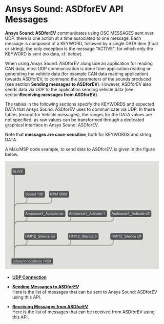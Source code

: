# Ansys Sound: ASDforEV API Messages

**Ansys Sound: ASDforEV** communicates using OSC MESSAGES sent over UDP: there is one action at a time associated to one message. Each message is composed of a KEYWORD, followed by a single DATA item \(float or string\); the only exception is the message "ACTIVE", for which only the KEYWORD is sent \(no data, cf. below\).

When using Ansys Sound: ASDforEV alongside an application for reading CAN data, most UDP communication is done from application reading or generating the vehicle data \(for example CAN data reading application\) towards ASDforEV, to command the parameters of the sounds produced \(see section **Sending messages to ASDforEV**\). However, ASDforEV also sends data via UDP to the application sending vehicle data \(see section**Receiving messages from ASDforEV**\).

The tables in the following sections specify the KEYWORDS and expected DATA that Ansys Sound: ASDforEV uses to communicate via UDP. In these tables \(except for Vehicle messages\), the ranges for the DATA values are not specified, as raw values can be transformed through a dedicated graphical interface in Ansys Sound: ASDforEV.

Note that **messages are case-sensitive**, both for KEYWORDS and string DATA.

A Max/MSP code example, to send data to ASDforEV, is given in the figure below.

![Max/MSP code example to send data to ASDforEV via UDP](images/i_SEV_CAN_API_data_via_UDP.png)

- **[UDP Connection](SEV_API_UDP_connection.md)**  

- **[Sending Messages to ASDforEV](SEV_API_sending.md)**  
Here is the list of messages that can be sent to Ansys Sound: ASDforEV using this API.
- **[Receiving Messages from ASDforEV](SEV_API_receiving.md)**  
Here is the list of messages that can be received from ASDforEV using this API.
